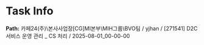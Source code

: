 # Task Info

**Path:** 카페24(주)\본사사업장\[CG]MI본부\MIH그룹\BVO팀 / yjhan / [271541] D2C 서비스 운영 관리 _ CS 처리 / 2025-08-01_00-00-00

